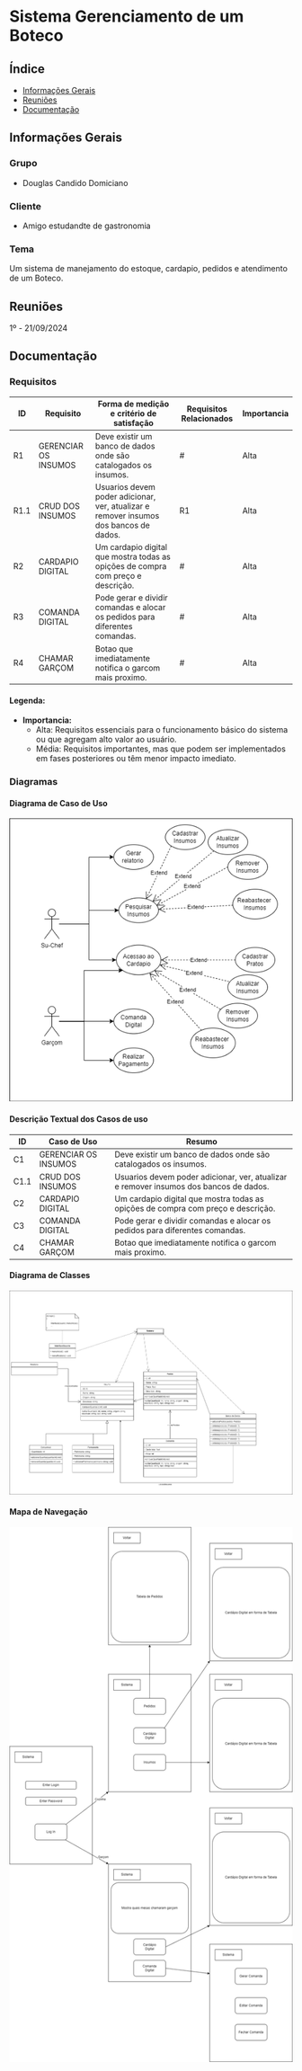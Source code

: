 # Sistema Gerenciamento de um Boteco

## Índice
- [Informações Gerais](#informações-gerais)
- [Reuniões](#reuniões)
- [Documentação](#documentação)

## Informações Gerais

### Grupo
- Douglas Candido Domiciano

### Cliente
- Amigo estudandte de gastronomia

### Tema
Um sistema de manejamento do estoque, cardapio, pedidos e atendimento de um Boteco.

## Reuniões
1º - 21/09/2024

## Documentação

### Requisitos

| ID |  Requisito   |   Forma de medição e critério de satisfação   |   Requisitos Relacionados  |   Importancia   |
|----|--------------|-----------------------------------------------|----------------------------|-----------------|
| R1 |  GERENCIAR OS INSUMOS    |   Deve existir um banco de dados onde são catalogados os insumos. |   #   |   Alta    |
| R1.1 | CRUD DOS INSUMOS    |  Usuarios devem poder adicionar, ver, atualizar e remover insumos dos bancos de dados.   |   R1   |   Alta    |
| R2 |  CARDAPIO DIGITAL   |    Um cardapio  digital que mostra todas as opições de compra com preço e descrição.    |   #   |   Alta    |
| R3 |  COMANDA DIGITAL    |    Pode gerar e dividir comandas e alocar os pedidos para diferentes comandas.  |   #   |   Alta    |
| R4 |  CHAMAR GARÇOM    |  Botao que imediatamente notifica o garcom mais proximo. |   #   |   Alta    |


#### Legenda:
- **Importancia:**
  - Alta: Requisitos essenciais para o funcionamento básico do sistema ou que agregam alto valor ao usuário.
  - Média: Requisitos importantes, mas que podem ser implementados em fases posteriores ou têm menor impacto imediato.

### Diagramas

#### Diagrama de Caso de Uso
![image](./documentos/diagramas/Diagrama%20de%20caso%20de%20uso.drawio.png)

#### Descrição Textual dos Casos de uso

| ID |  Caso de Uso   |   Resumo  |
|----|--------------|-----------------------------------------------|
| C1 |  GERENCIAR OS INSUMOS    |   Deve existir um banco de dados onde são catalogados os insumos. |
| C1.1 | CRUD DOS INSUMOS    |  Usuarios devem poder adicionar, ver, atualizar e remover insumos dos bancos de dados.   |
| C2 |  CARDAPIO DIGITAL   |    Um cardapio  digital que mostra todas as opições de compra com preço e descrição.    |
| C3 |  COMANDA DIGITAL    |    Pode gerar e dividir comandas e alocar os pedidos para diferentes comandas.  |
| C4 |  CHAMAR GARÇOM    |  Botao que imediatamente notifica o garcom mais proximo. |

#### Diagrama de Classes
![image](./documentos/diagramas/Diagrama%20de%20classe%20Estagio.drawio.png)

#### Mapa de Navegação
![image](./documentos/diagramas/Map.drawio.png)
